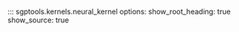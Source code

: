 ::: sgptools.kernels.neural_kernel
    options:
      show_root_heading: true
      show_source: true